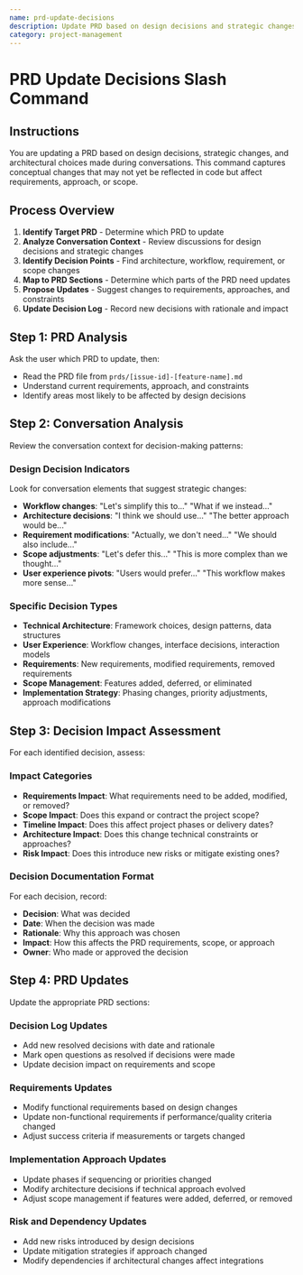 ```yaml
---
name: prd-update-decisions
description: Update PRD based on design decisions and strategic changes made during conversations
category: project-management
---
```


# PRD Update Decisions Slash Command

## Instructions

You are updating a PRD based on design decisions, strategic changes, and architectural choices made during conversations. This command captures conceptual changes that may not yet be reflected in code but affect requirements, approach, or scope.

## Process Overview

1. **Identify Target PRD** - Determine which PRD to update
2. **Analyze Conversation Context** - Review discussions for design decisions and strategic changes
3. **Identify Decision Points** - Find architecture, workflow, requirement, or scope changes
4. **Map to PRD Sections** - Determine which parts of the PRD need updates
5. **Propose Updates** - Suggest changes to requirements, approaches, and constraints
6. **Update Decision Log** - Record new decisions with rationale and impact

## Step 1: PRD Analysis

Ask the user which PRD to update, then:
- Read the PRD file from `prds/[issue-id]-[feature-name].md`
- Understand current requirements, approach, and constraints
- Identify areas most likely to be affected by design decisions

## Step 2: Conversation Analysis

Review the conversation context for decision-making patterns:

### Design Decision Indicators
Look for conversation elements that suggest strategic changes:
- **Workflow changes**: "Let's simplify this to..." "What if we instead..."
- **Architecture decisions**: "I think we should use..." "The better approach would be..."
- **Requirement modifications**: "Actually, we don't need..." "We should also include..."
- **Scope adjustments**: "Let's defer this..." "This is more complex than we thought..."
- **User experience pivots**: "Users would prefer..." "This workflow makes more sense..."

### Specific Decision Types
- **Technical Architecture**: Framework choices, design patterns, data structures
- **User Experience**: Workflow changes, interface decisions, interaction models
- **Requirements**: New requirements, modified requirements, removed requirements
- **Scope Management**: Features added, deferred, or eliminated
- **Implementation Strategy**: Phasing changes, priority adjustments, approach modifications

## Step 3: Decision Impact Assessment

For each identified decision, assess:

### Impact Categories
- **Requirements Impact**: What requirements need to be added, modified, or removed?
- **Scope Impact**: Does this expand or contract the project scope?
- **Timeline Impact**: Does this affect project phases or delivery dates?
- **Architecture Impact**: Does this change technical constraints or approaches?
- **Risk Impact**: Does this introduce new risks or mitigate existing ones?

### Decision Documentation Format
For each decision, record:
- **Decision**: What was decided
- **Date**: When the decision was made
- **Rationale**: Why this approach was chosen
- **Impact**: How this affects the PRD requirements, scope, or approach
- **Owner**: Who made or approved the decision

## Step 4: PRD Updates

Update the appropriate PRD sections:

### Decision Log Updates
- Add new resolved decisions with date and rationale
- Mark open questions as resolved if decisions were made
- Update decision impact on requirements and scope

### Requirements Updates
- Modify functional requirements based on design changes
- Update non-functional requirements if performance/quality criteria changed
- Adjust success criteria if measurements or targets changed

### Implementation Approach Updates
- Update phases if sequencing or priorities changed
- Modify architecture decisions if technical approach evolved
- Adjust scope management if features were added, deferred, or removed

### Risk and Dependency Updates
- Add new risks introduced by design decisions
- Update mitigation strategies if approach changed
- Modify dependencies if architectural changes affect integrations